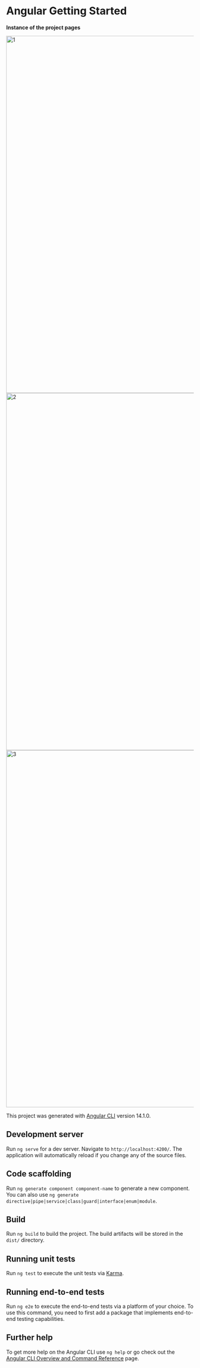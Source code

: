 # Angular Getting Started

**Instance of the project pages**

<img width="960" alt="1" src="https://user-images.githubusercontent.com/37108233/188395317-c99d9dd6-688d-4191-8f66-366be6c1f53e.PNG">
<img width="960" alt="2" src="https://user-images.githubusercontent.com/37108233/188395307-18d9f48a-a086-4e20-a4a2-8a1a8d9d482e.PNG">
<img width="960" alt="3" src="https://user-images.githubusercontent.com/37108233/188395314-66cc022d-8c7c-45af-930a-b15fe785bc60.PNG">

This project was generated with [Angular CLI](https://github.com/angular/angular-cli) version 14.1.0.

## Development server

Run `ng serve` for a dev server. Navigate to `http://localhost:4200/`. The application will automatically reload if you change any of the source files.

## Code scaffolding

Run `ng generate component component-name` to generate a new component. You can also use `ng generate directive|pipe|service|class|guard|interface|enum|module`.

## Build

Run `ng build` to build the project. The build artifacts will be stored in the `dist/` directory.

## Running unit tests

Run `ng test` to execute the unit tests via [Karma](https://karma-runner.github.io).

## Running end-to-end tests

Run `ng e2e` to execute the end-to-end tests via a platform of your choice. To use this command, you need to first add a package that implements end-to-end testing capabilities.

## Further help

To get more help on the Angular CLI use `ng help` or go check out the [Angular CLI Overview and Command Reference](https://angular.io/cli) page.
